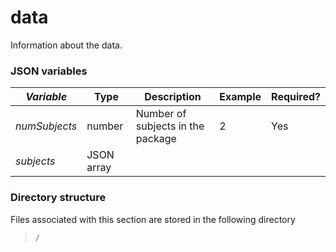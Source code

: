 # data

Information about the data.

### JSON variables

| _**Variable**_ | **Type**   | **Description**                   | **Example** | **Required?** |
| -------------- | ---------- | --------------------------------- | ----------- | ------------- |
| _numSubjects_  | number     | Number of subjects in the package | 2           | Yes           |
| _subjects_     | JSON array |                                   |             |               |

### Directory structure

Files associated with this section are stored in the following directory

> `/`
